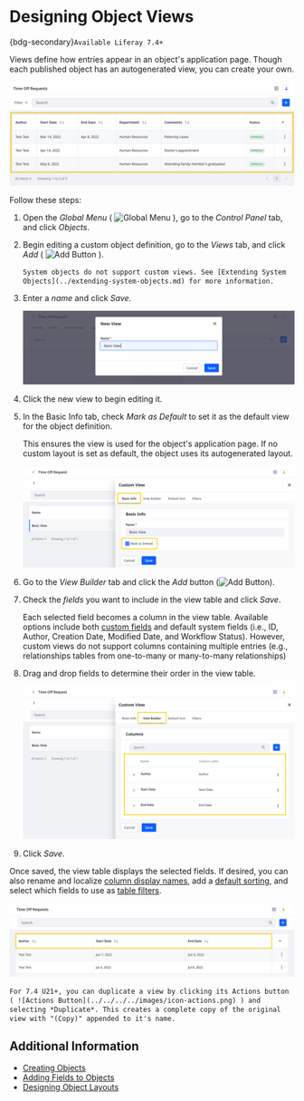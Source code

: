 # Designing Object Views

{bdg-secondary}`Available Liferay 7.4+`

Views define how entries appear in an object's application page. Though each published object has an autogenerated view, you can create your own.

![Design custom views for displaying object entries.](./designing-object-views/images/01.png)

Follow these steps:

1. Open the *Global Menu* ( ![Global Menu](../../../../images/icon-applications-menu.png) ), go to the *Control Panel* tab, and click *Objects*.

1. Begin editing a custom object definition, go to the *Views* tab, and click *Add* ( ![Add Button](../../../../images/icon-add.png) ).

   ```{note}
   System objects do not support custom views. See [Extending System Objects](../extending-system-objects.md) for more information.
   ```

1. Enter a *name* and click *Save*.

   ![Enter a name and click Save.](./designing-object-views/images/02.png)

1. Click the new view to begin editing it.

1. In the Basic Info tab, check *Mark as Default* to set it as the default view for the object definition.

   This ensures the view is used for the object's application page. If no custom layout is set as default, the object uses its autogenerated layout.

   ![Set the view as default.](./designing-object-views/images/03.png)

1. Go to the *View Builder* tab and click the *Add* button (![Add Button](../../../../images/icon-add.png)).

1. Check the *fields* you want to include in the view table and click *Save*.

   Each selected field becomes a column in the view table. Available options include both [custom fields](../fields/adding-fields-to-objects.md) and default system fields (i.e., ID, Author, Creation Date, Modified Date, and Workflow Status). However, custom views do not support columns containing multiple entries (e.g., relationships tables from one-to-many or many-to-many relationships)

1. Drag and drop fields to determine their order in the view table.

   ![Arrange the fields in any order.](./designing-object-views/images/04.png)

1. Click *Save*.

Once saved, the view table displays the selected fields. If desired, you can also rename and localize [column display names](./renaming-table-columns.md), add a [default sorting](./setting-a-default-sorting.md), and select which fields to use as [table filters](./adding-filters-to-views.md).

![The view table only displays the selected fields.](./designing-object-views/images/05.png)

```{tip}
For 7.4 U21+, you can duplicate a view by clicking its Actions button ( ![Actions Button](../../../../images/icon-actions.png) ) and selecting *Duplicate*. This creates a complete copy of the original view with "(Copy)" appended to it's name. 
```

## Additional Information

* [Creating Objects](../creating-objects.md)
* [Adding Fields to Objects](../fields/adding-fields-to-objects.md)
* [Designing Object Layouts](../layouts/designing-object-layouts.md)
